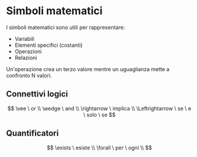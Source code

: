 # Simboli matematici

I simboli matematici sono utili per rappresentare: 

- Variabili
- Elementi specifici (costanti)
- Operazioni
- Relazioni


Un'operazione crea un terzo valore mentre un uguaglianza mette a confronto N valori.

## Connettivi logici 

$$
\vee \ or \\
\wedge \ and \\
\rightarrow \ implica \\
\Leftrightarrow \ se \ e \ solo \ se 	
$$

##  Quantificatori

$$
\exists \ esiste \\
\forall \ per \ ogni \\
$$


